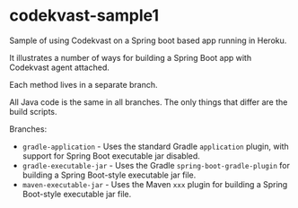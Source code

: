 # codekvast-sample1
Sample of using Codekvast on a Spring boot based app running in Heroku.

It illustrates a number of ways for building a Spring Boot app with
Codekvast agent attached.

Each method lives in a separate branch.

All Java code is the same in all branches. The only things that differ are the build scripts.

Branches:

* `gradle-application` - Uses the standard Gradle `application` plugin, with support for Spring Boot executable jar disabled.
* `gradle-executable-jar` - Uses the Gradle `spring-boot-gradle-plugin` for building a Spring Boot-style executable jar file.
* `maven-executable-jar` - Uses the Maven `xxx` plugin for building a Spring Boot-style executable jar file.

